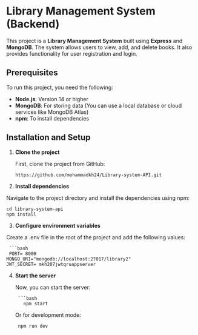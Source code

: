 # Library Management System (Backend)

This project is a **Library Management System** built using **Express** and **MongoDB**. The system allows users to view, add, and delete books. It also provides functionality for user registration and login.

## Prerequisites

To run this project, you need the following:

- **Node.js**: Version 14 or higher
- **MongoDB**: For storing data (You can use a local database or cloud services like MongoDB Atlas)
- **npm**: To install dependencies

## Installation and Setup

1. **Clone the project**

   First, clone the project from GitHub:

   ```bash
   https://github.com/mohammadkh24/Library-system-API.git

2. **Install dependencies**

Navigate to the project directory and install the dependencies using npm:

    cd library-system-api
    npm install

3. **Configure environment variables**

Create a .env file in the root of the project and add the following values:

     ```bash
     PORT= 8000
    MONGO_URI="mongodb://localhost:27017/library2"
    JWT_SECRET= mkh207jwtqruappserver

4. **Start the server**

     Now, you can start the server:
   
        ```bash
          npm start
     Or for development mode:

        npm run dev



   
